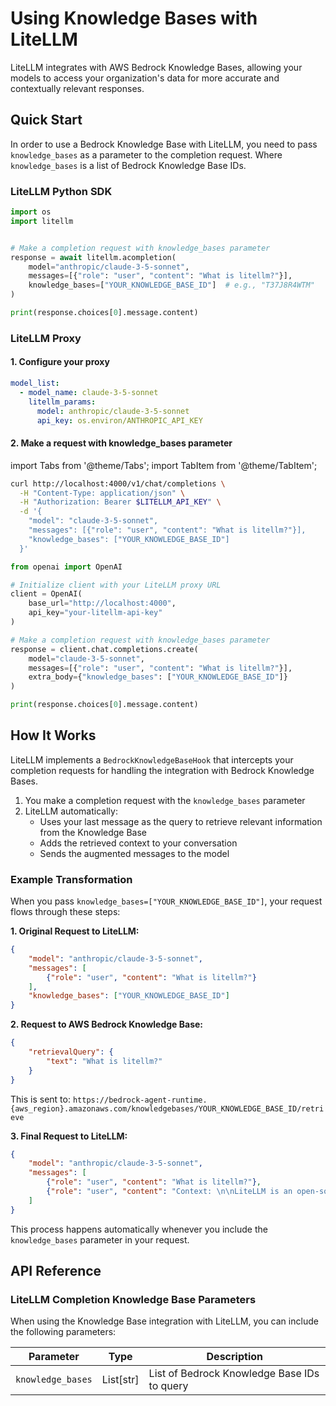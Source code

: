 # Using Knowledge Bases with LiteLLM

LiteLLM integrates with AWS Bedrock Knowledge Bases, allowing your models to access your organization's data for more accurate and contextually relevant responses.

## Quick Start

In order to use a Bedrock Knowledge Base with LiteLLM, you need to pass `knowledge_bases` as a parameter to the completion request. Where `knowledge_bases` is a list of Bedrock Knowledge Base IDs.

### LiteLLM Python SDK

```python showLineNumbers title="Basic Bedrock Knowledge Base Usage"
import os
import litellm


# Make a completion request with knowledge_bases parameter
response = await litellm.acompletion(
    model="anthropic/claude-3-5-sonnet", 
    messages=[{"role": "user", "content": "What is litellm?"}],
    knowledge_bases=["YOUR_KNOWLEDGE_BASE_ID"]  # e.g., "T37J8R4WTM"
)

print(response.choices[0].message.content)
```

### LiteLLM Proxy

#### 1. Configure your proxy

```yaml showLineNumbers title="config.yaml"
model_list:
  - model_name: claude-3-5-sonnet
    litellm_params:
      model: anthropic/claude-3-5-sonnet
      api_key: os.environ/ANTHROPIC_API_KEY

```

#### 2. Make a request with knowledge_bases parameter

import Tabs from '@theme/Tabs';
import TabItem from '@theme/TabItem';

<Tabs>
<TabItem value="curl" label="Curl">

```bash showLineNumbers title="Curl Request to LiteLLM Proxy"
curl http://localhost:4000/v1/chat/completions \
  -H "Content-Type: application/json" \
  -H "Authorization: Bearer $LITELLM_API_KEY" \
  -d '{
    "model": "claude-3-5-sonnet",
    "messages": [{"role": "user", "content": "What is litellm?"}],
    "knowledge_bases": ["YOUR_KNOWLEDGE_BASE_ID"]
  }'
```

</TabItem>

<TabItem value="openai-sdk" label="OpenAI Python SDK">

```python showLineNumbers title="OpenAI Python SDK Request"
from openai import OpenAI

# Initialize client with your LiteLLM proxy URL
client = OpenAI(
    base_url="http://localhost:4000",
    api_key="your-litellm-api-key"
)

# Make a completion request with knowledge_bases parameter
response = client.chat.completions.create(
    model="claude-3-5-sonnet",
    messages=[{"role": "user", "content": "What is litellm?"}],
    extra_body={"knowledge_bases": ["YOUR_KNOWLEDGE_BASE_ID"]}
)

print(response.choices[0].message.content)
```

</TabItem>
</Tabs>

## How It Works

LiteLLM implements a `BedrockKnowledgeBaseHook` that intercepts your completion requests for handling the integration with Bedrock Knowledge Bases.

1. You make a completion request with the `knowledge_bases` parameter
2. LiteLLM automatically:
   - Uses your last message as the query to retrieve relevant information from the Knowledge Base
   - Adds the retrieved context to your conversation
   - Sends the augmented messages to the model

### Example Transformation

When you pass `knowledge_bases=["YOUR_KNOWLEDGE_BASE_ID"]`, your request flows through these steps:

**1. Original Request to LiteLLM:**
```json
{
    "model": "anthropic/claude-3-5-sonnet",
    "messages": [
        {"role": "user", "content": "What is litellm?"}
    ],
    "knowledge_bases": ["YOUR_KNOWLEDGE_BASE_ID"]
}
```

**2. Request to AWS Bedrock Knowledge Base:**
```json
{
    "retrievalQuery": {
        "text": "What is litellm?"
    }
}
```
This is sent to: `https://bedrock-agent-runtime.{aws_region}.amazonaws.com/knowledgebases/YOUR_KNOWLEDGE_BASE_ID/retrieve`

**3. Final Request to LiteLLM:**
```json
{
    "model": "anthropic/claude-3-5-sonnet",
    "messages": [
        {"role": "user", "content": "What is litellm?"},
        {"role": "user", "content": "Context: \n\nLiteLLM is an open-source SDK to simplify LLM API calls across providers (OpenAI, Claude, etc). It provides a standardized interface with robust error handling, streaming, and observability tools."}
    ]
}
```

This process happens automatically whenever you include the `knowledge_bases` parameter in your request.

## API Reference

### LiteLLM Completion Knowledge Base Parameters

When using the Knowledge Base integration with LiteLLM, you can include the following parameters:

| Parameter | Type | Description |
|-----------|------|-------------|
| `knowledge_bases` | List[str] | List of Bedrock Knowledge Base IDs to query |
